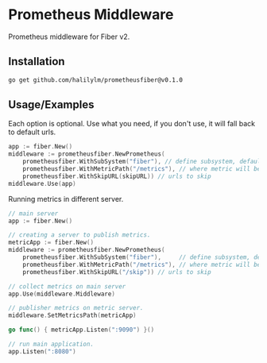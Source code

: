 
# Prometheus Middleware

Prometheus middleware for Fiber v2.

## Installation

```bash
go get github.com/halilylm/prometheusfiber@v0.1.0
```

## Usage/Examples

Each option is optional. Use what you need, if you don't use, it will fall back to default urls.
```go
app := fiber.New()
middleware := prometheusfiber.NewPrometheus(
    prometheusfiber.WithSubSystem("fiber"), // define subsystem, default "fiber"
    prometheusfiber.WithMetricPath("/metrics"), // where metric will be publisher, default "/metrics"
    prometheusfiber.WithSkipURL(skipURL)) // urls to skip 
middleware.Use(app)
```
Running metrics in different server.
```go
// main server
app := fiber.New()

// creating a server to publish metrics.
metricApp := fiber.New()
middleware := prometheusfiber.NewPrometheus(
    prometheusfiber.WithSubSystem("fiber"),     // define subsystem, default "fiber"
    prometheusfiber.WithMetricPath("/metrics"), // where metric will be publisher, default "/metrics"
    prometheusfiber.WithSkipURL("/skip")) // urls to skip

// collect metrics on main server
app.Use(middleware.Middleware)

// publisher metrics on metric server.
middleware.SetMetricsPath(metricApp)

go func() { metricApp.Listen(":9090") }()

// run main application.
app.Listen(":8080")
```

    
